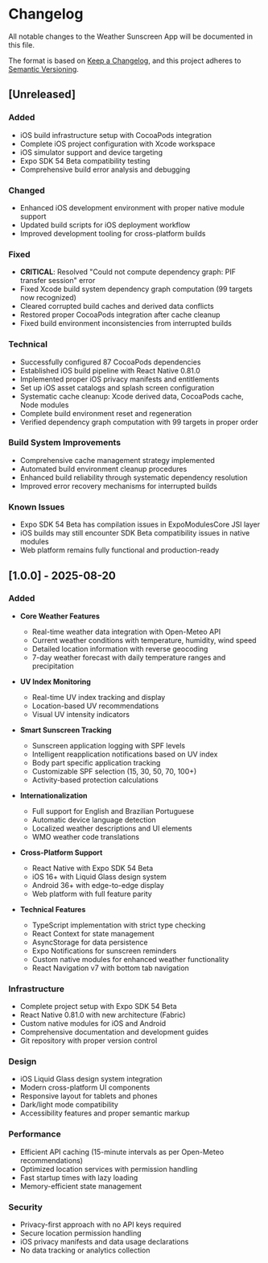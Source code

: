 # Changelog

All notable changes to the Weather Sunscreen App will be documented in this file.

The format is based on [Keep a Changelog](https://keepachangelog.com/en/1.0.0/),
and this project adheres to [Semantic Versioning](https://semver.org/spec/v2.0.0.html).

## [Unreleased]

### Added
- iOS build infrastructure setup with CocoaPods integration
- Complete iOS project configuration with Xcode workspace
- iOS simulator support and device targeting
- Expo SDK 54 Beta compatibility testing
- Comprehensive build error analysis and debugging

### Changed
- Enhanced iOS development environment with proper native module support
- Updated build scripts for iOS deployment workflow
- Improved development tooling for cross-platform builds

### Fixed
- **CRITICAL**: Resolved "Could not compute dependency graph: PIF transfer session" error
- Fixed Xcode build system dependency graph computation (99 targets now recognized)
- Cleared corrupted build caches and derived data conflicts
- Restored proper CocoaPods integration after cache cleanup
- Fixed build environment inconsistencies from interrupted builds

### Technical
- Successfully configured 87 CocoaPods dependencies
- Established iOS build pipeline with React Native 0.81.0
- Implemented proper iOS privacy manifests and entitlements
- Set up iOS asset catalogs and splash screen configuration
- Systematic cache cleanup: Xcode derived data, CocoaPods cache, Node modules
- Complete build environment reset and regeneration
- Verified dependency graph computation with 99 targets in proper order

### Build System Improvements
- Comprehensive cache management strategy implemented
- Automated build environment cleanup procedures
- Enhanced build reliability through systematic dependency resolution
- Improved error recovery mechanisms for interrupted builds

### Known Issues
- Expo SDK 54 Beta has compilation issues in ExpoModulesCore JSI layer
- iOS builds may still encounter SDK Beta compatibility issues in native modules
- Web platform remains fully functional and production-ready

## [1.0.0] - 2025-08-20

### Added
- **Core Weather Features**
  - Real-time weather data integration with Open-Meteo API
  - Current weather conditions with temperature, humidity, wind speed
  - Detailed location information with reverse geocoding
  - 7-day weather forecast with daily temperature ranges and precipitation

- **UV Index Monitoring**
  - Real-time UV index tracking and display
  - Location-based UV recommendations
  - Visual UV intensity indicators

- **Smart Sunscreen Tracking**
  - Sunscreen application logging with SPF levels
  - Intelligent reapplication notifications based on UV index
  - Body part specific application tracking
  - Customizable SPF selection (15, 30, 50, 70, 100+)
  - Activity-based protection calculations

- **Internationalization**
  - Full support for English and Brazilian Portuguese
  - Automatic device language detection
  - Localized weather descriptions and UI elements
  - WMO weather code translations

- **Cross-Platform Support**
  - React Native with Expo SDK 54 Beta
  - iOS 16+ with Liquid Glass design system
  - Android 36+ with edge-to-edge display
  - Web platform with full feature parity

- **Technical Features**
  - TypeScript implementation with strict type checking
  - React Context for state management
  - AsyncStorage for data persistence
  - Expo Notifications for sunscreen reminders
  - Custom native modules for enhanced weather functionality
  - React Navigation v7 with bottom tab navigation

### Infrastructure
- Complete project setup with Expo SDK 54 Beta
- React Native 0.81.0 with new architecture (Fabric)
- Custom native modules for iOS and Android
- Comprehensive documentation and development guides
- Git repository with proper version control

### Design
- iOS Liquid Glass design system integration
- Modern cross-platform UI components
- Responsive layout for tablets and phones
- Dark/light mode compatibility
- Accessibility features and proper semantic markup

### Performance
- Efficient API caching (15-minute intervals as per Open-Meteo recommendations)
- Optimized location services with permission handling
- Fast startup times with lazy loading
- Memory-efficient state management

### Security
- Privacy-first approach with no API keys required
- Secure location permission handling
- iOS privacy manifests and data usage declarations
- No data tracking or analytics collection
